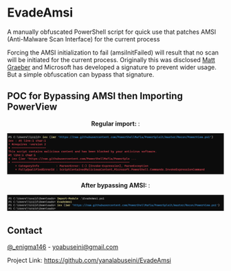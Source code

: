 # EvadeAmsi
A manually obfuscated PowerShell script for quick use that patches AMSI (Anti-Malware Scan Interface) for the current process

Forcing the AMSI initialization to fail (amsiInitFailed) will result that no scan will be initiated for the current process. Originally this was disclosed <a href="https://twitter.com/mattifestation">Matt Graeber</a> and Microsoft has developed a signature to prevent wider usage. But a simple obfuscation can bypass that signature.



## POC for Bypassing AMSI then Importing PowerView
<p align="center"> <strong>
 Regular import:
 </strong>:
<p align="center">
<img src="https://github.com/yanalabuseini/EvadeAMSI/blob/main/Screenshots/Before.png">
 </p>
 
<p align="center"> <strong>
 After bypassing AMSI:
 </strong>:
<p align="center">
<img src="https://github.com/yanalabuseini/EvadeAMSI/blob/main/Screenshots/After.png">
 </p>



## Contact

[@_enigma146](https://twitter.com/_enigma146) - yoabuseini@gmail.com

Project Link: https://github.com/yanalabuseini/EvadeAmsi

